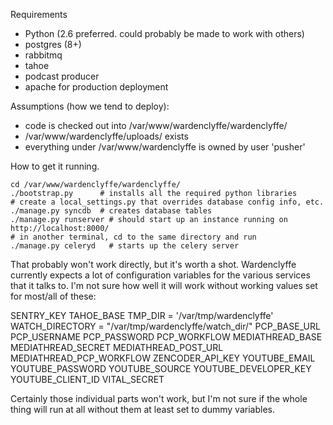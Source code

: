 Requirements

* Python (2.6 preferred. could probably be made to work with others)
* postgres (8+)
* rabbitmq
* tahoe
* podcast producer
* apache for production deployment

Assumptions (how we tend to deploy):

* code is checked out into /var/www/wardenclyffe/wardenclyffe/
* /var/www/wardenclyffe/uploads/ exists
* everything under /var/www/wardenclyffe is owned by user 'pusher'

How to get it running. 

    cd /var/www/wardenclyffe/wardenclyffe/
    ./bootstrap.py      # installs all the required python libraries
    # create a local_settings.py that overrides database config info, etc.
    ./manage.py syncdb  # creates database tables
    ./manage.py runserver # should start up an instance running on http://localhost:8000/
    # in another terminal, cd to the same directory and run
    ./manage.py celeryd   # starts up the celery server

That probably won't work directly, but it's worth a shot. Wardenclyffe
currently expects a lot of configuration variables for the various
services that it talks to. I'm not sure how well it will work without
working values set for most/all of these:

SENTRY_KEY
TAHOE_BASE
TMP_DIR = '/var/tmp/wardenclyffe'
WATCH_DIRECTORY = "/var/tmp/wardenclyffe/watch_dir/"
PCP_BASE_URL
PCP_USERNAME
PCP_PASSWORD
PCP_WORKFLOW
MEDIATHREAD_BASE
MEDIATHREAD_SECRET
MEDIATHREAD_POST_URL
MEDIATHREAD_PCP_WORKFLOW
ZENCODER_API_KEY
YOUTUBE_EMAIL
YOUTUBE_PASSWORD
YOUTUBE_SOURCE
YOUTUBE_DEVELOPER_KEY
YOUTUBE_CLIENT_ID
VITAL_SECRET

Certainly those individual parts won't work, but I'm not sure if the
whole thing will run at all without them at least set to dummy variables.
